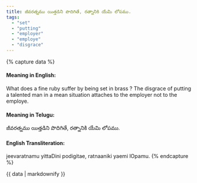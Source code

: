 ```yaml
---
title: జీవరత్నము యిత్తడిని పొదిగితే, రత్నానికి యేమి లోపము.
tags:
  - "set"
  - "putting"
  - "employer"
  - "employe"
  - "disgrace"
---
```


{% capture data %}
#### Meaning in English:
What does a fine ruby suffer by being set in brass ?
The disgrace of putting a talented man in a mean situation attaches to the employer not to the employe.

#### Meaning in Telugu:
జీవరత్నము యిత్తడిని పొదిగితే, రత్నానికి యేమి లోపము.

#### English Transliteration:
jeevaratnamu yittaDini podigitae, ratnaaniki yaemi lOpamu.
{% endcapture %}

<div class="notice">{{ data | markdownify }}</div>

